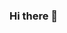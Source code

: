 ### Hi there 👋


<script type="text/javascript"
        
        
 src="https://tryhackme.com/badge/688396">


</script>

